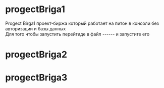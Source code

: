 # progectBriga1
  Progect Birga1 проект-биржа который работает на питон в консоли без авторизации и базы данных       
  Для того чтобы запустить перейтиде в файл ------ и запустите его
# progectBriga2
# progectBriga3
